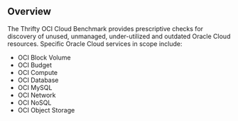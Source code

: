 ## Overview

The Thrifty OCI Cloud Benchmark provides prescriptive checks for discovery of unused, unmanaged, under-utilized and outdated Oracle Cloud resources. Specific Oracle Cloud services in scope include:

* OCI Block Volume
* OCI Budget
* OCI Compute
* OCI Database
* OCI MySQL
* OCI Network
* OCI NoSQL
* OCI Object Storage
